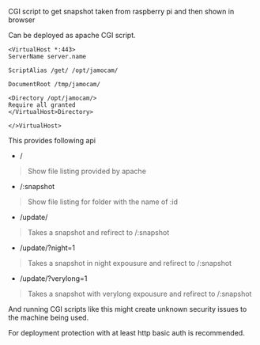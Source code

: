 CGI script to get snapshot taken from raspberry pi and then shown in
browser

Can be deployed as apache CGI script.

```
<VirtualHost *:443>
ServerName server.name

ScriptAlias /get/ /opt/jamocam/

DocumentRoot /tmp/jamocam/

<Directory /opt/jamocam/>
Require all granted
</VirtualHost>Directory>

</>VirtualHost>
```


This provides following api

* /
> Show file listing provided by apache

* /:snapshot
> Show file listing for folder with the name of :id

* /update/
> Takes a snapshot and refirect to /:snapshot

* /update/?night=1
> Takes a snapshot in night expousure and refirect to /:snapshot

* /update/?verylong=1
> Takes a snapshot with verylong expousure and refirect to /:snapshot




And running CGI scripts like this might create unknown
security issues to the machine being used.

For deployment protection with at least http basic auth is
recommended.

